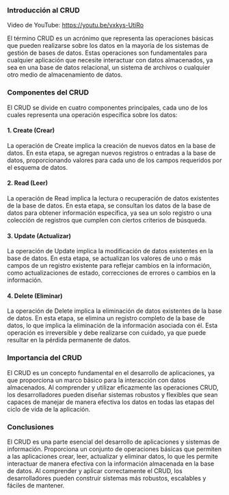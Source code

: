### Introducción al CRUD

Video de YouTube: https://youtu.be/vxkys-UtiRo 

El término CRUD es un acrónimo que representa las operaciones básicas que pueden realizarse sobre los datos en la mayoría de los sistemas de gestión de bases de datos. Estas operaciones son fundamentales para cualquier aplicación que necesite interactuar con datos almacenados, ya sea en una base de datos relacional, un sistema de archivos o cualquier otro medio de almacenamiento de datos.

### Componentes del CRUD

El CRUD se divide en cuatro componentes principales, cada uno de los cuales representa una operación específica sobre los datos:

#### 1. Create (Crear)

La operación de Create implica la creación de nuevos datos en la base de datos. En esta etapa, se agregan nuevos registros o entradas a la base de datos, proporcionando valores para cada uno de los campos requeridos por el esquema de datos.

#### 2. Read (Leer)

La operación de Read implica la lectura o recuperación de datos existentes de la base de datos. En esta etapa, se consultan los datos de la base de datos para obtener información específica, ya sea un solo registro o una colección de registros que cumplen con ciertos criterios de búsqueda.

#### 3. Update (Actualizar)

La operación de Update implica la modificación de datos existentes en la base de datos. En esta etapa, se actualizan los valores de uno o más campos de un registro existente para reflejar cambios en la información, como actualizaciones de estado, correcciones de errores o cambios en la información.

#### 4. Delete (Eliminar)

La operación de Delete implica la eliminación de datos existentes de la base de datos. En esta etapa, se elimina un registro completo de la base de datos, lo que implica la eliminación de la información asociada con él. Esta operación es irreversible y debe realizarse con cuidado, ya que puede resultar en la pérdida permanente de datos.

### Importancia del CRUD

El CRUD es un concepto fundamental en el desarrollo de aplicaciones, ya que proporciona un marco básico para la interacción con datos almacenados. Al comprender y utilizar eficazmente las operaciones CRUD, los desarrolladores pueden diseñar sistemas robustos y flexibles que sean capaces de manejar de manera efectiva los datos en todas las etapas del ciclo de vida de la aplicación.

### Conclusiones

El CRUD es una parte esencial del desarrollo de aplicaciones y sistemas de información. Proporciona un conjunto de operaciones básicas que permiten a las aplicaciones crear, leer, actualizar y eliminar datos, lo que les permite interactuar de manera efectiva con la información almacenada en la base de datos. Al comprender y aplicar correctamente el CRUD, los desarrolladores pueden construir sistemas más robustos, escalables y fáciles de mantener.